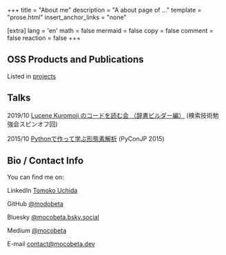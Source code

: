 +++
title = "About me"
description = "A about page of ..."
template = "prose.html"
insert_anchor_links = "none"

[extra]
lang = 'en'
math = false
mermaid = false
copy = false
comment = false
reaction = false
+++

## OSS Products and Publications

Listed in [projects](/projects)

## Talks

2019/10 [Lucene Kuromoji のコードを読む会 （辞書ビルダー編）](https://speakerdeck.com/mocobeta/lucene-kuromoji-nokodowodu-muhui-ci-shu-birudabian) (検索技術勉強会スピンオフ回)

2015/10 [Pythonで作って学ぶ形態素解析](https://speakerdeck.com/mocobeta/pythondezuo-tutexue-buxing-tai-su-jie-xi) (PyConJP 2015)

## Bio / Contact Info

You can find me on:

LinkedIn [Tomoko Uchida](https://www.linkedin.com/in/tomoko-uchida-643195249/)

GitHub [@modobeta](https://github.com/mocobeta)

Bluesky [@mocobeta.bsky.social](https://bsky.app/profile/mocobeta.bsky.social)

Medium [@mocobeta](https://medium.com/@mocobeta)

E-mail [contact@mocobeta.dev](mailto:contact@mocobeta.dev)

